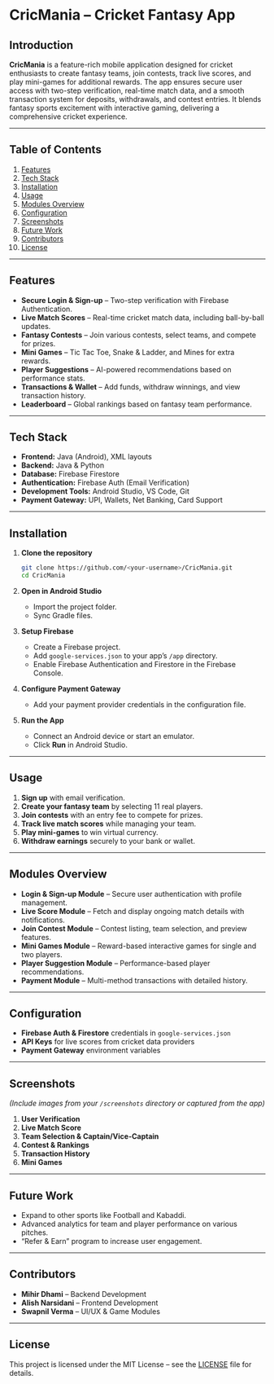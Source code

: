 # CricMania – Cricket Fantasy App

## Introduction
**CricMania** is a feature-rich mobile application designed for cricket enthusiasts to create fantasy teams, join contests, track live scores, and play mini-games for additional rewards. The app ensures secure user access with two-step verification, real-time match data, and a smooth transaction system for deposits, withdrawals, and contest entries. It blends fantasy sports excitement with interactive gaming, delivering a comprehensive cricket experience.

---

## Table of Contents
1. [Features](#features)  
2. [Tech Stack](#tech-stack)  
3. [Installation](#installation)  
4. [Usage](#usage)  
5. [Modules Overview](#modules-overview)  
6. [Configuration](#configuration)  
7. [Screenshots](#screenshots)  
8. [Future Work](#future-work)  
9. [Contributors](#contributors)  
10. [License](#license)  

---

## Features
- **Secure Login & Sign-up** – Two-step verification with Firebase Authentication.
- **Live Match Scores** – Real-time cricket match data, including ball-by-ball updates.
- **Fantasy Contests** – Join various contests, select teams, and compete for prizes.
- **Mini Games** – Tic Tac Toe, Snake & Ladder, and Mines for extra rewards.
- **Player Suggestions** – AI-powered recommendations based on performance stats.
- **Transactions & Wallet** – Add funds, withdraw winnings, and view transaction history.
- **Leaderboard** – Global rankings based on fantasy team performance.

---

## Tech Stack
- **Frontend:** Java (Android), XML layouts  
- **Backend:** Java & Python  
- **Database:** Firebase Firestore  
- **Authentication:** Firebase Auth (Email Verification)  
- **Development Tools:** Android Studio, VS Code, Git  
- **Payment Gateway:** UPI, Wallets, Net Banking, Card Support  

---

## Installation
1. **Clone the repository**  
   ```bash
   git clone https://github.com/<your-username>/CricMania.git
   cd CricMania
   ```

2. **Open in Android Studio**  
   - Import the project folder.
   - Sync Gradle files.

3. **Setup Firebase**  
   - Create a Firebase project.
   - Add `google-services.json` to your app’s `/app` directory.
   - Enable Firebase Authentication and Firestore in the Firebase Console.

4. **Configure Payment Gateway**  
   - Add your payment provider credentials in the configuration file.

5. **Run the App**  
   - Connect an Android device or start an emulator.
   - Click **Run** in Android Studio.

---

## Usage
1. **Sign up** with email verification.  
2. **Create your fantasy team** by selecting 11 real players.  
3. **Join contests** with an entry fee to compete for prizes.  
4. **Track live match scores** while managing your team.  
5. **Play mini-games** to win virtual currency.  
6. **Withdraw earnings** securely to your bank or wallet.

---

## Modules Overview
- **Login & Sign-up Module** – Secure user authentication with profile management.  
- **Live Score Module** – Fetch and display ongoing match details with notifications.  
- **Join Contest Module** – Contest listing, team selection, and preview features.  
- **Mini Games Module** – Reward-based interactive games for single and two players.  
- **Player Suggestion Module** – Performance-based player recommendations.  
- **Payment Module** – Multi-method transactions with detailed history.

---

## Configuration
- **Firebase Auth & Firestore** credentials in `google-services.json`  
- **API Keys** for live scores from cricket data providers  
- **Payment Gateway** environment variables  

---

## Screenshots
*(Include images from your `/screenshots` directory or captured from the app)*  
1. **User Verification**  
2. **Live Match Score**  
3. **Team Selection & Captain/Vice-Captain**  
4. **Contest & Rankings**  
5. **Transaction History**  
6. **Mini Games**  

---

## Future Work
- Expand to other sports like Football and Kabaddi.  
- Advanced analytics for team and player performance on various pitches.  
- “Refer & Earn” program to increase user engagement.  

---

## Contributors
- **Mihir Dhami** – Backend Development  
- **Alish Narsidani** – Frontend Development  
- **Swapnil Verma** – UI/UX & Game Modules  

---

## License
This project is licensed under the MIT License – see the [LICENSE](LICENSE) file for details.
